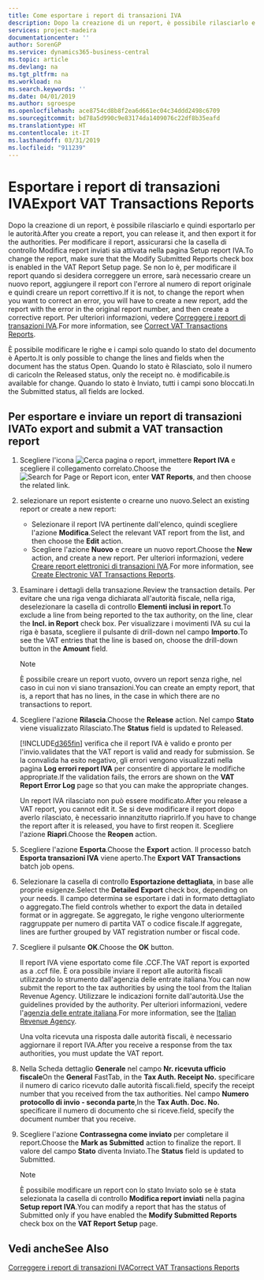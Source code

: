 ```yaml
---
title: Come esportare i report di transazioni IVA
description: Dopo la creazione di un report, è possibile rilasciarlo e quindi esportarlo per le autorità.
services: project-madeira
documentationcenter: ''
author: SorenGP
ms.service: dynamics365-business-central
ms.topic: article
ms.devlang: na
ms.tgt_pltfrm: na
ms.workload: na
ms.search.keywords: ''
ms.date: 04/01/2019
ms.author: sgroespe
ms.openlocfilehash: ace8754cd8b8f2ea6d661ec04c34ddd2498c6709
ms.sourcegitcommit: bd78a5d990c9e83174da1409076c22df8b35eafd
ms.translationtype: HT
ms.contentlocale: it-IT
ms.lasthandoff: 03/31/2019
ms.locfileid: "911239"
---
```

# <a name="export-vat-transactions-reports"></a><span data-ttu-id="ef126-103">Esportare i report di transazioni IVA</span><span class="sxs-lookup"><span data-stu-id="ef126-103">Export VAT Transactions Reports</span></span>
<span data-ttu-id="ef126-104">Dopo la creazione di un report, è possibile rilasciarlo e quindi esportarlo per le autorità.</span><span class="sxs-lookup"><span data-stu-id="ef126-104">After you create a report, you can release it, and then export it for the authorities.</span></span> <span data-ttu-id="ef126-105">Per modificare il report, assicurarsi che la casella di controllo Modifica report inviati sia attivata nella pagina Setup report IVA.</span><span class="sxs-lookup"><span data-stu-id="ef126-105">To change the report, make sure that the Modify Submitted Reports check box is enabled in the VAT Report Setup page.</span></span> <span data-ttu-id="ef126-106">Se non lo è, per modificare il report quando si desidera correggere un errore, sarà necessario creare un nuovo report, aggiungere il report con l'errore al numero di report originale e quindi creare un report correttivo.</span><span class="sxs-lookup"><span data-stu-id="ef126-106">If it is not, to change the report when you want to correct an error, you will have to create a new report, add the report with the error in the original report number, and then create a corrective report.</span></span> <span data-ttu-id="ef126-107">Per ulteriori informazioni, vedere [Correggere i report di transazioni IVA](how-to-correct-vat-transactions-reports.md).</span><span class="sxs-lookup"><span data-stu-id="ef126-107">For more information, see [Correct VAT Transactions Reports](how-to-correct-vat-transactions-reports.md).</span></span>  

<span data-ttu-id="ef126-108">È possibile modificare le righe e i campi solo quando lo stato del documento è Aperto.</span><span class="sxs-lookup"><span data-stu-id="ef126-108">It is only possible to change the lines and fields when the document has the status Open.</span></span> <span data-ttu-id="ef126-109">Quando lo stato è Rilasciato, solo il numero di carico</span><span class="sxs-lookup"><span data-stu-id="ef126-109">In the Released status, only the receipt no.</span></span> <span data-ttu-id="ef126-110">è modificabile.</span><span class="sxs-lookup"><span data-stu-id="ef126-110">is available for change.</span></span> <span data-ttu-id="ef126-111">Quando lo stato è Inviato, tutti i campi sono bloccati.</span><span class="sxs-lookup"><span data-stu-id="ef126-111">In the Submitted status, all fields are locked.</span></span>  

## <a name="to-export-and-submit-a-vat-transaction-report"></a><span data-ttu-id="ef126-112">Per esportare e inviare un report di transazioni IVA</span><span class="sxs-lookup"><span data-stu-id="ef126-112">To export and submit a VAT transaction report</span></span>  

1.  <span data-ttu-id="ef126-113">Scegliere l'icona ![Cerca pagina o report](../../media/ui-search/search_small.png "icona Cerca pagina o report"), immettere **Report IVA** e scegliere il collegamento correlato.</span><span class="sxs-lookup"><span data-stu-id="ef126-113">Choose the ![Search for Page or Report](../../media/ui-search/search_small.png "Search for Page or Report icon") icon, enter **VAT Reports**, and then choose the related link.</span></span>  
2.  <span data-ttu-id="ef126-114">selezionare un report esistente o crearne uno nuovo.</span><span class="sxs-lookup"><span data-stu-id="ef126-114">Select an existing report or create a new report:</span></span>  

    - <span data-ttu-id="ef126-115">Selezionare il report IVA pertinente dall'elenco, quindi scegliere l'azione **Modifica**.</span><span class="sxs-lookup"><span data-stu-id="ef126-115">Select the relevant VAT report from the list, and then choose the **Edit** action.</span></span>  
    - <span data-ttu-id="ef126-116">Scegliere l'azione **Nuovo** e creare un nuovo report.</span><span class="sxs-lookup"><span data-stu-id="ef126-116">Choose the **New** action, and create a new report.</span></span> <span data-ttu-id="ef126-117">Per ulteriori informazioni, vedere [Creare report elettronici di transazioni IVA](how-to-create-electronic-vat-transactions-reports.md).</span><span class="sxs-lookup"><span data-stu-id="ef126-117">For more information, see [Create Electronic VAT Transactions Reports](how-to-create-electronic-vat-transactions-reports.md).</span></span>  

3.  <span data-ttu-id="ef126-118">Esaminare i dettagli della transazione.</span><span class="sxs-lookup"><span data-stu-id="ef126-118">Review the transaction details.</span></span> <span data-ttu-id="ef126-119">Per evitare che una riga venga dichiarata all'autorità fiscale, nella riga, deselezionare la casella di controllo **Elementi inclusi in report**.</span><span class="sxs-lookup"><span data-stu-id="ef126-119">To exclude a line from being reported to the tax authority, on the line, clear the **Incl. in Report** check box.</span></span> <span data-ttu-id="ef126-120">Per visualizzare i movimenti IVA su cui la riga è basata, scegliere il pulsante di drill-down nel campo **Importo**.</span><span class="sxs-lookup"><span data-stu-id="ef126-120">To see the VAT entries that the line is based on, choose the drill-down button in the **Amount** field.</span></span>

    > [!NOTE]  
    >  <span data-ttu-id="ef126-121">È possibile creare un report vuoto, ovvero un report senza righe, nel caso in cui non vi siano transazioni.</span><span class="sxs-lookup"><span data-stu-id="ef126-121">You can create an empty report, that is, a report that has no lines, in the case in which there are no transactions to report.</span></span>  

4.  <span data-ttu-id="ef126-122">Scegliere l'azione **Rilascia**.</span><span class="sxs-lookup"><span data-stu-id="ef126-122">Choose the **Release** action.</span></span> <span data-ttu-id="ef126-123">Nel campo **Stato** viene visualizzato Rilasciato.</span><span class="sxs-lookup"><span data-stu-id="ef126-123">The **Status** field is updated to Released.</span></span>  

    [!INCLUDE[d365fin](../../includes/d365fin_md.md)] <span data-ttu-id="ef126-124">verifica che il report IVA è valido e pronto per l'invio.</span><span class="sxs-lookup"><span data-stu-id="ef126-124">validates that the VAT report is valid and ready for submission.</span></span> <span data-ttu-id="ef126-125">Se la convalida ha esito negativo, gli errori vengono visualizzati nella pagina **Log errori report IVA** per consentire di apportare le modifiche appropriate.</span><span class="sxs-lookup"><span data-stu-id="ef126-125">If the validation fails, the errors are shown on the **VAT Report Error Log** page so that you can make the appropriate changes.</span></span>  

    <span data-ttu-id="ef126-126">Un report IVA rilasciato non può essere modificato.</span><span class="sxs-lookup"><span data-stu-id="ef126-126">After you release a VAT report, you cannot edit it.</span></span> <span data-ttu-id="ef126-127">Se si deve modificare il report dopo averlo rilasciato, è necessario innanzitutto riaprirlo.</span><span class="sxs-lookup"><span data-stu-id="ef126-127">If you have to change the report after it is released, you have to first reopen it.</span></span> <span data-ttu-id="ef126-128">Scegliere l'azione **Riapri**.</span><span class="sxs-lookup"><span data-stu-id="ef126-128">Choose the **Reopen** action.</span></span>  

5.  <span data-ttu-id="ef126-129">Scegliere l'azione **Esporta**.</span><span class="sxs-lookup"><span data-stu-id="ef126-129">Choose the **Export** action.</span></span> <span data-ttu-id="ef126-130">Il processo batch **Esporta transazioni IVA** viene aperto.</span><span class="sxs-lookup"><span data-stu-id="ef126-130">The **Export VAT Transactions** batch job opens.</span></span>  
6.  <span data-ttu-id="ef126-131">Selezionare la casella di controllo **Esportazione dettagliata**, in base alle proprie esigenze.</span><span class="sxs-lookup"><span data-stu-id="ef126-131">Select the **Detailed Export** check box, depending on your needs.</span></span> <span data-ttu-id="ef126-132">Il campo determina se esportare i dati in formato dettagliato o aggregato.</span><span class="sxs-lookup"><span data-stu-id="ef126-132">The field controls whether to export the data in detailed format or in aggregate.</span></span> <span data-ttu-id="ef126-133">Se aggregato, le righe vengono ulteriormente raggruppate per numero di partita VAT o codice fiscale.</span><span class="sxs-lookup"><span data-stu-id="ef126-133">If aggregate, lines are further grouped by VAT registration number or fiscal code.</span></span>  
7.  <span data-ttu-id="ef126-134">Scegliere il pulsante **OK**.</span><span class="sxs-lookup"><span data-stu-id="ef126-134">Choose the **OK** button.</span></span>

    <span data-ttu-id="ef126-135">Il report IVA viene esportato come file .CCF.</span><span class="sxs-lookup"><span data-stu-id="ef126-135">The VAT report is exported as a .ccf file.</span></span> <span data-ttu-id="ef126-136">È ora possibile inviare il report alle autorità fiscali utilizzando lo strumento dall'agenzia delle entrate italiana.</span><span class="sxs-lookup"><span data-stu-id="ef126-136">You can now submit the report to the tax authorities by using the tool from the Italian Revenue Agency.</span></span> <span data-ttu-id="ef126-137">Utilizzare le indicazioni fornite dall'autorità.</span><span class="sxs-lookup"><span data-stu-id="ef126-137">Use the guidelines provided by the authority.</span></span> <span data-ttu-id="ef126-138">Per ulteriori informazioni, vedere l'[agenzia delle entrate italiana](https://go.microsoft.com/fwlink/?LinkID=206524).</span><span class="sxs-lookup"><span data-stu-id="ef126-138">For more information, see the [Italian Revenue Agency](https://go.microsoft.com/fwlink/?LinkID=206524).</span></span>  

    <span data-ttu-id="ef126-139">Una volta ricevuta una risposta dalle autorità fiscali, è necessario aggiornare il report IVA.</span><span class="sxs-lookup"><span data-stu-id="ef126-139">After you receive a response from the tax authorities, you must update the VAT report.</span></span>  

8.  <span data-ttu-id="ef126-140">Nella Scheda dettaglio **Generale** nel campo **Nr. ricevuta ufficio fiscale**</span><span class="sxs-lookup"><span data-stu-id="ef126-140">On the **General** FastTab, in the **Tax Auth. Receipt No.**</span></span> <span data-ttu-id="ef126-141">specificare il numero di carico ricevuto dalle autorità fiscali.</span><span class="sxs-lookup"><span data-stu-id="ef126-141">field, specify the receipt number that you received from the tax authorities.</span></span> <span data-ttu-id="ef126-142">Nel campo **Numero protocollo di invio - seconda parte**,</span><span class="sxs-lookup"><span data-stu-id="ef126-142">In the **Tax Auth. Doc. No.**</span></span> <span data-ttu-id="ef126-143">specificare il numero di documento che si riceve.</span><span class="sxs-lookup"><span data-stu-id="ef126-143">field, specify the document number that you receive.</span></span>  
9. <span data-ttu-id="ef126-144">Scegliere l'azione **Contrassegna come inviato** per completare il report.</span><span class="sxs-lookup"><span data-stu-id="ef126-144">Choose the **Mark as Submitted** action to finalize the report.</span></span> <span data-ttu-id="ef126-145">Il valore del campo **Stato** diventa Inviato.</span><span class="sxs-lookup"><span data-stu-id="ef126-145">The **Status** field is updated to Submitted.</span></span>  

    > [!NOTE]  
    >  <span data-ttu-id="ef126-146">È possibile modificare un report con lo stato Inviato solo se è stata selezionata la casella di controllo **Modifica report inviati** nella pagina **Setup report IVA**.</span><span class="sxs-lookup"><span data-stu-id="ef126-146">You can modify a report that has the status of Submitted only if you have enabled the **Modify Submitted Reports** check box on the **VAT Report Setup** page.</span></span>  

## <a name="see-also"></a><span data-ttu-id="ef126-147">Vedi anche</span><span class="sxs-lookup"><span data-stu-id="ef126-147">See Also</span></span>  
[<span data-ttu-id="ef126-148">Correggere i report di transazioni IVA</span><span class="sxs-lookup"><span data-stu-id="ef126-148">Correct VAT Transactions Reports</span></span>](how-to-correct-vat-transactions-reports.md)
